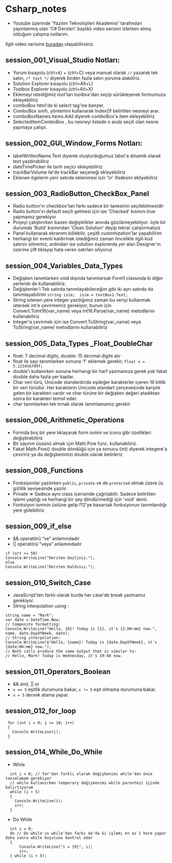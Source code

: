 # Csharp_notes

- Youtube üzerinde 'Yazılım Teknolojileri Akademisi' tarafından yayınlanmış olan 'C# Dersleri' başlıklı video serisini izlerken almış olduğum çalışma notlarım.

İlgili video serisine [buradan](https://www.youtube.com/watch?v=3t0rU5Yo4nM&list=PLi1BmHvgBkxIYweLR52cRJnit4AEEugn4) ulaşabilirsiniz.

## session_001_Visual_Studio Notları:

- Yorum kısayolu (ctrl+k) + (ctrl+C) veya manuel olarak `//` yazarak tek satırı, `/* text */` diyerek birden fazla satırı yoruma alabiliriz.
- Solution Explorer kısayolu (ctrl+Alt+L)
- Toolbox Explorer kısayolu (ctrl+Alt+X)
- Eklemeyi istediğimiz tool'ları toolbox'dan seçip sürükleyerek formumuza ekleyebiliriz
- comboBox html'de ki select tag'ine benzer.
- ComboBox sınıfı, yöntemini kullanarak IndexOf belirtilen nesneyi arar.
- comboBoxNames.Items.Add diyerek comboBox'a item ekleyebiliriz
- SelectedItemComboBox , bu nesneyi listede o anda seçili olan nesne yapmaya çalışır.

## session_002_GUI_Window_Forms Notları:

- labelWrittenName.Text diyerek oluşturduğumuz label'a dinamik olarak text yazdırabiliriz
- dateTimePicker ile tarih seçici ekleyebiliriz
- trackBarVolume ile'de trackBar seçeneği ekleyebiliriz
- Eklenen ögelerin yeni satırda eklenmesi için '\n' ifadesini ekliyebiliriz

## session_003_RadioButton_CheckBox_Panel

- Radio button'ın checkbox'tan farkı sadece bir tanesinin seçilebilmesidir
- Radio button'ın default seçili gelmesi için ise 'Checked' kısmını true yapmamız gerekiyor
- Projeyi çalıştırırken bazen değişiklikler anında gözükmeyebiliyor. öyle bir durumda 'Build' kısmından 'Clean Solution' deyip tekrar çalıştırmalıyız
- Panel kullanarak ekranımı bölebilir, çeşitli customization'lar yapabilirim
- herhangi bir eventi kaldırmak istediğimiz zaman öncelikle ilgili kod satırını silmemiz, ardından ise solution explorerda yer alan Designer'ın üzerine çift tıklayıp hata veren satırları siliyoruz

## session_004_Variables_Data_Types

- Değişken tanımlarken void dışında tanımlarsak Form1 classında ki diğer yerlerde de kullanabiliriz.
- Değişkenler'i Tek satırda tanımlayabileceğim gibi iki ayrı satırda da tanımlayabilirim
  `string isim; 
isim = textBox1.Text;`
- String istenen yere integer yazdığımız zaman bu veriyi kullanmak istersek int'e çevirmemiz gerekiyor, bunun için Convert.ToInt16(var_name) veya Int16.Parse(var_name) metodlarını kullanabiliriz
- Integer'a çevirmek için ise Convert.ToString(var_name) veya ToString(var_name) metodlarını kullanabiliriz

## session_005_Data_Types \_Float_DoubleChar

- float: 7 decimal digits, double: 15 decimal digits alır
- float ile sayı tanımlarken sonuna 'f' eklemek gerekir, `float x = 5.123456789f;`
- double'ı kullanırken sonuna herhangi bir harf yazmamıza gerek yok fakat double daha fazla yer kaplar.
- Char veri türü, Unicode standardında eşdeğer karakterler içeren 16 bitlik bir veri türüdür. Her karakterin Unicode standart çerçevesinde karşılık gelen bir karakteri vardır ve char türüne bir değişken değeri atadıktan sonra bir karakteri temsil eder.
- char tanımlarken tek tırnak olarak tanımlamamız gerekir

## session_006_Arithmetic_Operations

- Formda boş bir yere tıklayarak form ismini ve iconu gibi özellikleri değiştirebiliriz
- Bir sayının üssünü almak için Math.Pow func. kullanabiliriz.
- Fakat Math.Pow() double döndüğü için ya sonucu (int) diyerek integere'a çeviririz ya da değişkenimizi double olarak belirleriz

<!-- ## session_007_Geometric_Calculator  -->

## session_008_Functions

- Fonksiyonlar yazılırken `public`, `private` ve de `protected` olmak üzere üç gizlilik seviyesinde yazılır.
- Private => Sadece aynı class içerisinde çağrılabilir. Sadece belirtilen işlemi yaptığı ve herhangi bir şey döndürmediği için 'void' denir.
- Fonksiyon isminin üstüne gelip f12'ye basarsak fonksiyonun tanımlandığı yere gidebiliriz

## session_009_if_else

- && operatörü “ve” anlamındadır
- || operatörü “veya” anlamındadır

```cSharp
if (ort >= 50)
Console.WriteLine("Dersten Geçtiniz.");
else
Console.WriteLine("Dersten Kaldınız.");
```

## session_010_Switch_Case

- JavaScript'ten farklı olarak burda her case'de break yazmamız gerekiyor.
- String interpolation using : 

```cSharp
string name = "Mark";
var date = DateTime.Now;
// Composite formatting:
Console.WriteLine("Hello, {0}! Today is {1}, it's {2:HH:mm} now.", name, date.DayOfWeek, date);
// String interpolation:
Console.WriteLine($"Hello, {name}! Today is {date.DayOfWeek}, it's {date:HH:mm} now.");
// Both calls produce the same output that is similar to:
// Hello, Mark! Today is Wednesday, it's 19:40 now.
```

## session_011_Operators_Boolean

- && and, || or
- `x == 5` eşitlik durumuna bakar, `x != 5` eşit olmama durumuna bakar.
- `x = 5` dersek atama yapar.

## session_012_for_loop

```cSharp
 for (int i = 0; i <= 10; i++)
 {
   Console.WriteLine(i);
 }
```

## session_014_While_Do_While

- While

```cSharp
  int i = 0; // for'dan farklı olarak değişkenimi while'dan önce tanımlamam gerekiyor
  // while kullanırken temporary değişkenimi while parantezi içinde belirtiyorum
  while (i < 5)
  {
    Console.WriteLine(i);
    i++;
  }
```

- Do While

```cSharp 
  int i = 0; 
  do // Do while'ın while'dan farkı do'da ki işlemi en az 1 kere yapar daha sonra while koşulunu kontrol eder
  {
      Console.WriteLine("i = {0}", i);
      i++; 
  } while (i < 5);
```
<!-- ## session_015_Quiz -->

